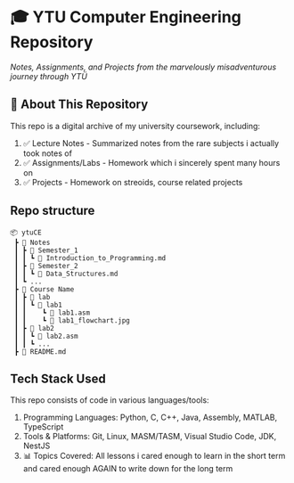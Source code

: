 # 🎓 YTU Computer Engineering Repository
*Notes, Assignments, and Projects from the marvelously misadventurous journey through YTÜ*

## 📌 About This Repository
This repo is a digital archive of my university coursework, including:
1. ✅ Lecture Notes - Summarized notes from the rare subjects i actually took notes of 
2. ✅ Assignments/Labs - Homework which i sincerely spent many hours on
3. ✅ Projects - Homework on streoids, course related projects

## Repo structure
```
📦 ytuCE
 ┣ 📂 Notes
 ┃ ┣ 📂 Semester_1
 ┃ ┃ ┗ 📜 Introduction_to_Programming.md
 ┃ ┣ 📂 Semester_2
 ┃ ┃ ┗ 📜 Data_Structures.md
 ┃ ┗ ...
 ┣ 📂 Course Name
 ┃ ┣ 📂 lab
 ┃ ┃ ┗ 📂 lab1
 ┃ ┃    ┗ 📜 lab1.asm
 ┃ ┃    ┗ 📜 lab1_flowchart.jpg
 ┃ ┣ 📂 lab2
 ┃ ┃ ┗ 📜 lab2.asm
 ┃ ┃ ┗ ...   
 ┣ 📜 README.md
```
## Tech Stack Used
This repo consists of code in various languages/tools:
1. Programming Languages: Python, C, C++, Java, Assembly, MATLAB, TypeScript
2. Tools & Platforms: Git, Linux, MASM/TASM, Visual Studio Code, JDK, NestJS
3. 📊 Topics Covered: All lessons i cared enough to learn in the short term and cared enough AGAIN to write down for the long term
